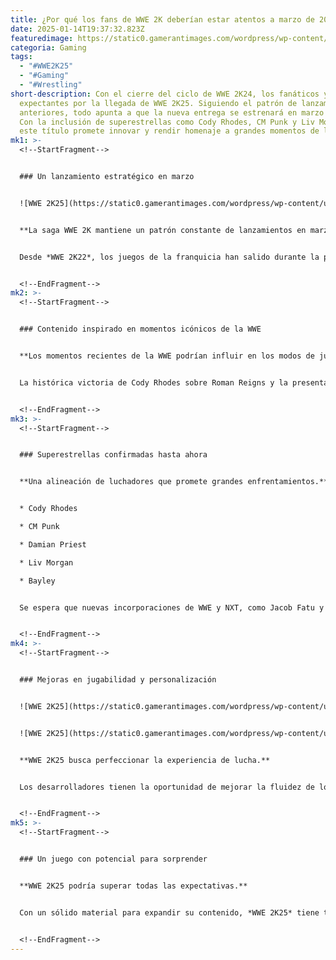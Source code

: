 ```yaml
---
title: ¿Por qué los fans de WWE 2K deberían estar atentos a marzo de 2025?
date: 2025-01-14T19:37:32.823Z
featuredimage: https://static0.gamerantimages.com/wordpress/wp-content/uploads/2025/01/predicting-wwe-2k25-release-date-1.jpg?q=70&fit=crop&w=1140&h=&dpr=1
categoria: Gaming
tags:
  - "#WWE2K25"
  - "#Gaming"
  - "#Wrestling"
short-description: Con el cierre del ciclo de WWE 2K24, los fanáticos ya están
  expectantes por la llegada de WWE 2K25. Siguiendo el patrón de lanzamientos
  anteriores, todo apunta a que la nueva entrega se estrenará en marzo de 2025.
  Con la inclusión de superestrellas como Cody Rhodes, CM Punk y Liv Morgan,
  este título promete innovar y rendir homenaje a grandes momentos de la WWE.
mk1: >-
  <!--StartFragment-->


  ### Un lanzamiento estratégico en marzo


  ![WWE 2K25](https://static0.gamerantimages.com/wordpress/wp-content/uploads/2025/01/wwek-2k25-liv-morgan.jpg?q=49&fit=crop&w=825&dpr=2 "WWE 2K25")


  **La saga WWE 2K mantiene un patrón constante de lanzamientos en marzo.**


  Desde *WWE 2K22*, los juegos de la franquicia han salido durante la primera o segunda semana de marzo. Esto coincide con la temporada del Royal Rumble, momento clave para revelar novedades como las portadas, modos de juego y fechas de lanzamiento.


  <!--EndFragment-->
mk2: >-
  <!--StartFragment-->


  ### Contenido inspirado en momentos icónicos de la WWE


  **Los momentos recientes de la WWE podrían influir en los modos de juego.**


  La histórica victoria de Cody Rhodes sobre Roman Reigns y la presentación de los nuevos títulos femeninos podrían ser parte de los modos de juego. Además, el retiro de John Cena en *WrestleMania 41* podría inspirar modos conmemorativos y atuendos icónicos del luchador.


  <!--EndFragment-->
mk3: >-
  <!--StartFragment-->


  ### Superestrellas confirmadas hasta ahora


  **Una alineación de luchadores que promete grandes enfrentamientos.**


  * Cody Rhodes

  * CM Punk

  * Damian Priest

  * Liv Morgan

  * Bayley


  Se espera que nuevas incorporaciones de WWE y NXT, como Jacob Fatu y Giulia, se unan al roster inicial o lleguen mediante DLC.


  <!--EndFragment-->
mk4: >-
  <!--StartFragment-->


  ### Mejoras en jugabilidad y personalización


  ![WWE 2K25](https://static0.gamerantimages.com/wordpress/wp-content/uploads/2025/01/wwe-2k25-damian-priest.jpg?q=49&fit=crop&w=750&h=422&dpr=2 "WWE 2K25")


  ![WWE 2K25](https://static0.gamerantimages.com/wordpress/wp-content/uploads/2025/01/wwe-2k25-bayley-1.jpg?q=49&fit=crop&w=750&h=422&dpr=2 "WWE 2K25")


  **WWE 2K25 busca perfeccionar la experiencia de lucha.**


  Los desarrolladores tienen la oportunidad de mejorar la fluidez de los combates y la fidelidad de los modelos de luchadores. Además, se esperan mejoras en la función *Create-a-Wrestler*, ofreciendo más opciones de personalización en apariencia y movimientos.


  <!--EndFragment-->
mk5: >-
  <!--StartFragment-->


  ### Un juego con potencial para sorprender


  **WWE 2K25 podría superar todas las expectativas.**


  Con un sólido material para expandir su contenido, *WWE 2K25* tiene todo para ofrecer una experiencia inmersiva y emocionante. Marzo de 2025 podría ser el mes en el que los fans disfruten de la entrega más completa de la franquicia.


  <!--EndFragment-->
---
```

